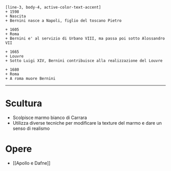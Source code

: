 ```timeline
[line-3, body-4, active-color-text-accent]
+ 1598
+ Nascita
+ Bernini nasce a Napoli, figlio del toscano Pietro

+ 1605
+ Roma
+ Bernini e' al servizio di Urbano VIII, ma passa poi sotto Alossandro VII

+ 1665
+ Louvre
+ Sotto Luigi XIV, Bernini contribuisce alla realizzazione del Louvre

+ 1680
+ Roma
+ A roma muore Bernini
```
---
# Scultura
- Scolpisce marmo bianco di Carrara
- Utilizza diverse tecniche per modificare la texture del marmo e dare un senso di realismo

# Opere
- [[Apollo e Dafne]]